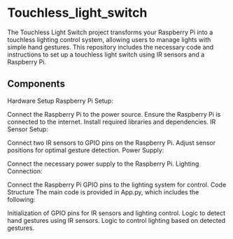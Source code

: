 # Touchless_light_switch
The Touchless Light Switch project transforms your Raspberry Pi into a touchless lighting control system, allowing users to manage lights with simple hand gestures. This repository includes the necessary code and instructions to set up a touchless light switch using IR sensors and a Raspberry Pi.


## Components
Hardware Setup
Raspberry Pi Setup:

Connect the Raspberry Pi to the power source.
Ensure the Raspberry Pi is connected to the internet.
Install required libraries and dependencies.
IR Sensor Setup:

Connect two IR sensors to GPIO pins on the Raspberry Pi.
Adjust sensor positions for optimal gesture detection.
Power Supply:

Connect the necessary power supply to the Raspberry Pi.
Lighting Connection:

Connect the Raspberry Pi GPIO pins to the lighting system for control.
Code Structure
The main code is provided in App.py, which includes the following:

Initialization of GPIO pins for IR sensors and lighting control.
Logic to detect hand gestures using IR sensors.
Logic to control lighting based on detected gestures.


